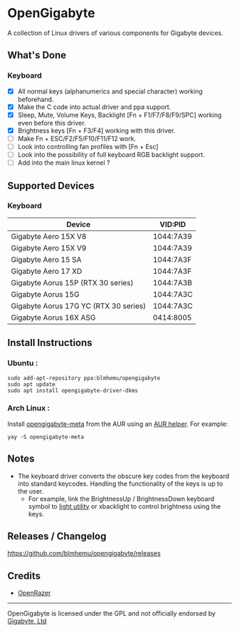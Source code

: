 # OpenGigabyte
A collection of Linux drivers of various components for Gigabyte devices.

## What's Done
### Keyboard
- [x] All normal keys (alphanumerics and special character) working beforehand.
- [x] Make the C code into actual driver and ppa support.
- [x] Sleep, Mute, Volume Keys, Backlight [Fn + F1/F7/F8/F9/SPC] working even before this driver.
- [x] Brightness keys [Fn + F3/F4] working with this driver.
- [ ] Make Fn + ESC/F2/F5/F10/F11/F12 work.
- [ ] Look into controlling fan profiles with [Fn + Esc]
- [ ] Look into the possibility of full keyboard RGB backlight support.
- [ ] Add into the main linux kernel ?

## Supported Devices
### Keyboard
| Device                                        |   VID:PID   |
| --------------------------------------------- | ----------- |
| Gigabyte Aero 15X V8                          |  1044:7A39  |
| Gigabyte Aero 15X V9                          |  1044:7A39  |
| Gigabyte Aero 15 SA                           |  1044:7A3F  |
| Gigabyte Aero 17 XD                           |  1044:7A3F  |
| Gigabyte Aorus 15P (RTX 30 series)            |  1044:7A3B  |
| Gigabyte Aorus 15G                            |  1044:7A3C  |
| Gigabyte Aorus 17G YC (RTX 30 series)         |  1044:7A3C  |
| Gigabyte Aorus 16X ASG                        |  0414:8005  |




## Install Instructions

### Ubuntu :
```
sudo add-apt-repository ppa:blmhemu/opengigabyte
sudo apt update
sudo apt install opengigabyte-driver-dkms
```

### Arch Linux :
Install [opengigabyte-meta]() from the AUR using an [AUR helper](https://wiki.archlinux.org/title/AUR_helpers#Pacman_wrappers). For example:
```
yay -S opengigabyte-meta
```

## Notes
* The keyboard driver converts the obscure key codes from the keyboard into standard keycodes. Handling the functionality of the keys is up to the user.
  * For example, link the BrightnessUp / BrightnessDown keyboard symbol to [light utility](https://github.com/haikarainen/light) or xbacklight to control brightness using the keys.

## Releases / Changelog
https://github.com/blmhemu/opengigabyte/releases

## Credits
* [OpenRazer](https://openrazer.github.io/)

---
OpenGigabyte is licensed under the GPL and not officially endorsed by [Gigabyte, Ltd](https://www.gigabyte.com)
